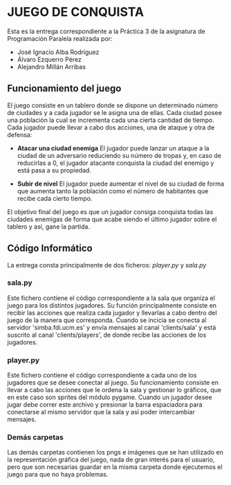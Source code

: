 # **JUEGO DE CONQUISTA**

Esta es la entrega correspondiente a la Práctica 3 de la asignatura de Programación Paralela realizada por:
- José Ignacio Alba Rodríguez 
- Álvaro Ezquerro Pérez 
- Alejandro Millán Arribas

## Funcionamiento del juego

El juego consiste en un tablero donde se dispone un determinado número de ciudades y a cada jugador se le asigna una de ellas. Cada ciudad posee una población la cual se incrementa cada una cierta cantidad de tiempo. Cada jugador puede llevar a cabo dos acciones, una de ataque y otra de defensa:

- **Atacar una ciudad enemiga**
El jugador puede lanzar un ataque a la ciudad de un adversario reduciendo su número de tropas y, en caso de reducirlas a 0, el jugador atacante conquista la ciudad del enemigo y está pasa a su propiedad.

- **Subir de nivel**
El jugador puede aumentar el nivel de su ciudad de forma que aumenta tanto la población como el número de habitantes que recibe cada cierto tiempo. 

El objetivo final del juego es que un jugador consiga conquista todas las ciudades enemigas de forma que acabe siendo el último jugador sobre el tablero y así, gane la partida.

## Código Informático

La entrega consta principalmente de dos ficheros: *player.py* y *sala.py*

### sala.py

Este fichero contiene el código correspondiente a la sala que organiza el juego para los distintos jugadores. Su función principalmente consiste en recibir las acciones que realiza cada jugador y llevarlas a cabo dentro del juego de la manera que corresponda. Cuando se incicia se conecta al servidor 'simba.fdi.ucm.es' y envía mensajes al canal 'clients/sala' y está suscrito al canal 'clients/players', de donde recibe las acciones de los jugadores. 

### player.py

Este fichero contiene el código correspondiente a cada uno de los jugadores que se desee conectar al juego. Su funcionamiento consiste en llevar a cabo las acciones que le ordena la sala y gestionar lo gráficos, que en este caso son sprites del módulo pygame. Cuando un jugador desee jugar debe correr este archivo y presionar la barra espaciadora para conectarse al mismo servidor que la sala y así poder intercambiar mensajes.

### Demás carpetas

Las demás carpetas contienen los pngs e imágenes que se han utilizado en la representación gráfica del juego, nada de gran interés para el usuario, pero que son necesarias guardar en la misma carpeta donde ejecutemos el juego para que no haya problemas.
